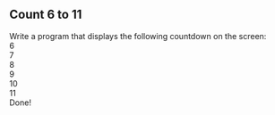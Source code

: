 ## Count 6 to 11

Write a program that displays the following countdown on the screen:<br>
6 <br>
7<br>
8 <br>
9 <br> 
10<br> 
11<br> Done!
